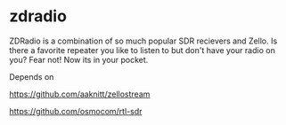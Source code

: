 # zdradio
ZDRadio is a combination of so much popular SDR recievers and Zello. 
Is there a favorite repeater you like to listen to but don't have your radio on you? Fear not! Now its in your pocket.

Depends on

https://github.com/aaknitt/zellostream

https://github.com/osmocom/rtl-sdr
